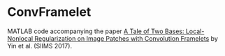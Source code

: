 # ConvFramelet
MATLAB code accompanying the paper [A Tale of Two Bases: Local-Nonlocal Regularization on Image Patches with Convolution Framelets](https://epubs.siam.org/doi/abs/10.1137/16M1091447) by Yin et al. (SIIMS 2017).
